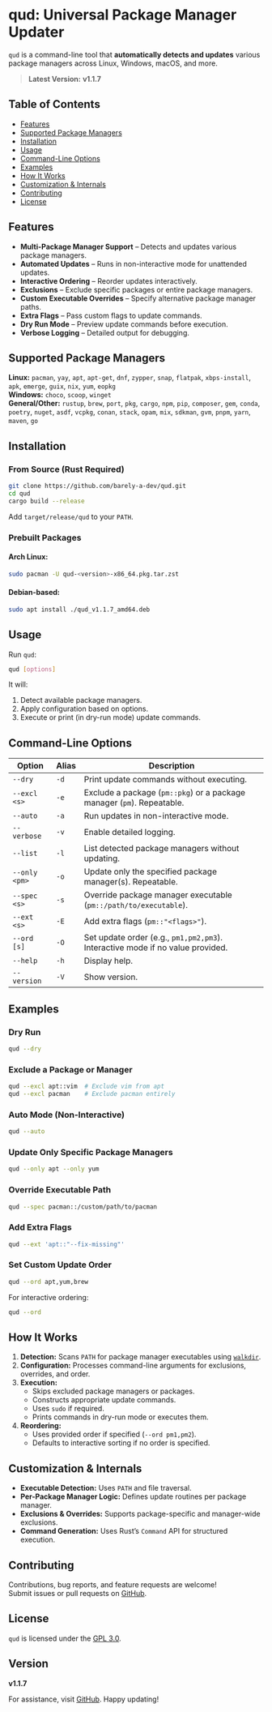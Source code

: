 # qud: Universal Package Manager Updater

`qud` is a command-line tool that **automatically detects and updates** various package managers across Linux, Windows, macOS, and more.

> **Latest Version:** **v1.1.7**

## Table of Contents

- [Features](#features)
- [Supported Package Managers](#supported-package-managers)
- [Installation](#installation)
- [Usage](#usage)
- [Command-Line Options](#command-line-options)
- [Examples](#examples)
- [How It Works](#how-it-works)
- [Customization & Internals](#customization--internals)
- [Contributing](#contributing)
- [License](#license)

## Features

- **Multi-Package Manager Support** – Detects and updates various package managers.
- **Automated Updates** – Runs in non-interactive mode for unattended updates.
- **Interactive Ordering** – Reorder updates interactively.
- **Exclusions** – Exclude specific packages or entire package managers.
- **Custom Executable Overrides** – Specify alternative package manager paths.
- **Extra Flags** – Pass custom flags to update commands.
- **Dry Run Mode** – Preview update commands before execution.
- **Verbose Logging** – Detailed output for debugging.

## Supported Package Managers

**Linux:** `pacman`, `yay`, `apt`, `apt-get`, `dnf`, `zypper`, `snap`, `flatpak`, `xbps-install`, `apk`, `emerge`, `guix`, `nix`, `yum`, `eopkg`  
**Windows:** `choco`, `scoop`, `winget`  
**General/Other:** `rustup`, `brew`, `port`, `pkg`, `cargo`, `npm`, `pip`, `composer`, `gem`, `conda`, `poetry`, `nuget`, `asdf`, `vcpkg`, `conan`, `stack`, `opam`, `mix`, `sdkman`, `gvm`, `pnpm`, `yarn`, `maven`, `go`

## Installation

### From Source (Rust Required)

```bash
git clone https://github.com/barely-a-dev/qud.git
cd qud
cargo build --release
```

Add `target/release/qud` to your `PATH`.

### Prebuilt Packages

#### Arch Linux:
```bash
sudo pacman -U qud-<version>-x86_64.pkg.tar.zst
```

#### Debian-based:
```bash
sudo apt install ./qud_v1.1.7_amd64.deb
```

## Usage

Run `qud`:

```bash
qud [options]
```

It will:
1. Detect available package managers.
2. Apply configuration based on options.
3. Execute or print (in dry-run mode) update commands.

## Command-Line Options

| Option         | Alias  | Description |
|---------------|--------|-------------|
| `--dry`       | `-d`   | Print update commands without executing. |
| `--excl <s>`  | `-e`   | Exclude a package (`pm::pkg`) or a package manager (`pm`). Repeatable. |
| `--auto`      | `-a`   | Run updates in non-interactive mode. |
| `--verbose`   | `-v`   | Enable detailed logging. |
| `--list`      | `-l`   | List detected package managers without updating. |
| `--only <pm>` | `-o`   | Update only the specified package manager(s). Repeatable. |
| `--spec <s>`  | `-s`   | Override package manager executable (`pm::/path/to/executable`). |
| `--ext <s>`   | `-E`   | Add extra flags (`pm::"<flags>"`). |
| `--ord [s]`   | `-O`   | Set update order (e.g., `pm1,pm2,pm3`). Interactive mode if no value provided. |
| `--help`      | `-h`   | Display help. |
| `--version`   | `-V`   | Show version. |

## Examples

### Dry Run
```bash
qud --dry
```

### Exclude a Package or Manager
```bash
qud --excl apt::vim  # Exclude vim from apt
qud --excl pacman    # Exclude pacman entirely
```

### Auto Mode (Non-Interactive)
```bash
qud --auto
```

### Update Only Specific Package Managers
```bash
qud --only apt --only yum
```

### Override Executable Path
```bash
qud --spec pacman::/custom/path/to/pacman
```

### Add Extra Flags
```bash
qud --ext 'apt::"--fix-missing"'
```

### Set Custom Update Order
```bash
qud --ord apt,yum,brew
```

For interactive ordering:
```bash
qud --ord
```

## How It Works

1. **Detection:** Scans `PATH` for package manager executables using [`walkdir`](https://crates.io/crates/walkdir).
2. **Configuration:** Processes command-line arguments for exclusions, overrides, and order.
3. **Execution:**
    - Skips excluded package managers or packages.
    - Constructs appropriate update commands.
    - Uses `sudo` if required.
    - Prints commands in dry-run mode or executes them.
4. **Reordering:**
    - Uses provided order if specified (`--ord pm1,pm2`).
    - Defaults to interactive sorting if no order is specified.

## Customization & Internals

- **Executable Detection:** Uses `PATH` and file traversal.
- **Per-Package Manager Logic:** Defines update routines per package manager.
- **Exclusions & Overrides:** Supports package-specific and manager-wide exclusions.
- **Command Generation:** Uses Rust’s `Command` API for structured execution.

## Contributing

Contributions, bug reports, and feature requests are welcome!  
Submit issues or pull requests on [GitHub](https://github.com/barely-a-dev/qud).

## License

`qud` is licensed under the [GPL 3.0](LICENSE).

## Version

**v1.1.7**

For assistance, visit [GitHub](https://github.com/barely-a-dev/qud). Happy updating!

